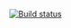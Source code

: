 [![Build status](https://ci.appveyor.com/api/projects/status/pug3m1gkq9dw3914?svg=true)](https://ci.appveyor.com/project/Evgenii/5-2-1-web-interfaces-selenium)

